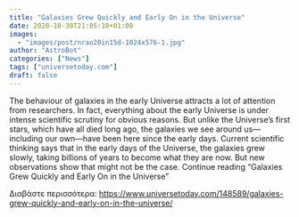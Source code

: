 ```yaml
---
title: "Galaxies Grew Quickly and Early On in the Universe"
date: 2020-10-30T21:05:18+01:00
images:
  - "images/post/nrao20in15d-1024x576-1.jpg"
author: "AstroBot"
categories: ["News"]
tags: ["universetoday.com"]
draft: false
---
```


The behaviour of galaxies in the early Universe attracts a lot of attention from researchers. In fact, everything about the early Universe is under intense scientific scrutiny for obvious reasons. But unlike the Universe’s first stars, which have all died long ago, the galaxies we see around us—including our own—have been here since the early days. Current scientific thinking says that in the early days of the Universe, the galaxies grew slowly, taking billions of years to become what they are now. But new observations show that might not be the case. Continue reading “Galaxies Grew Quickly and Early On in the Universe” 

Διαβάστε περισσότερα: https://www.universetoday.com/148589/galaxies-grew-quickly-and-early-on-in-the-universe/
